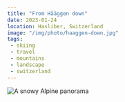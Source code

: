 ```yaml
---
title: "From Hääggen down"
date: 2023-01-24
location: Hasliber, Switzerland
image: "/img/photo/haaggen-down.jpg"
tags:
 - skiing
 - travel
 - mountains
 - landscape
 - switzerland
---
```


![A snowy Alpine panorama](/img/photo/haaggen-down.jpg)

